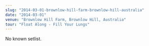 ```yaml
---
slug: "2014-03-01-brownlow-hill-farm-brownlow-hill-australia"
date: "2014-03-01"
venue: "Brownlow Hill Farm, Brownlow Hill, Australia"
tour: "Float Along - Fill Your Lungs"
---
```



No known setlist.
